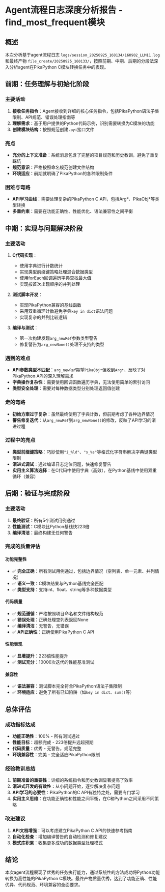 # Agent流程日志深度分析报告 - find_most_frequent模块

## 概述
本次分析基于agent流程日志 `logs/session_20250925_160134/160902_LLM11.log` 和最终产物 `file_create/20250925_160133/`，按照前期、中期、后期的分段法深入分析agent在PikaPython C模块转换任务中的表现。

## 前期：任务理解与初始化阶段

### 主要活动
1. **接收任务指令**：Agent接收到详细的核心任务指令，包括PikaPython语法子集限制、API规范、错误处理指南等
2. **理解需求**：基于用户提供的Python代码示例，识别需要转换为C模块的功能
3. **创建模块结构**：按照规范创建`.pyi`接口文件

### 亮点
- **充分的上下文准备**：系统消息包含了完整的项目规范和历史教训，避免了重复踩坑
- **规范意识**：严格按照命名规范创建文件结构
- **环境适应**：前期就明确了PikaPython的各种限制条件

### 困难与弯路
- **API学习曲线**：需要处理复杂的PikaPython C API，包括Arg*、PikaObj*等类型转换
- **多重约束**：需要在功能正确性、性能优化、语法兼容性之间平衡

## 中期：实现与问题解决阶段

### 主要活动
1. **C代码实现**：
   - 使用字典进行计数统计
   - 实现类型前缀键策略处理混合数据类型
   - 使用forEach回调遍历字典查找最大值
   - 实现按首次出现顺序的并列处理

2. **测试脚本开发**：
   - 实现PikaPython兼容的基线函数
   - 采用双重循环计数避免字典`key in dict`语法问题
   - 实现复杂的并列比较逻辑

3. **编译与测试**：
   - 第一次构建发现`arg_newRef`参数类型警告
   - 修复警告为`arg_newNone()`处理不支持的类型

### 遇到的难点
- **API参数类型不匹配**：`arg_newRef`期望`PikaObj*`但收到`Arg*`，反映了对PikaPython API的深入理解需求
- **字典操作复杂性**：需要使用回调函数遍历字典，无法使用简单的索引访问
- **类型安全处理**：需要对每种数据类型分别处理返回值创建

### 走的弯路
- **初始方案过于复杂**：虽然最终使用了字典计数，但前期考虑了各种边界情况
- **警告修复迭代**：从`arg_newRef`到`arg_newNone()`的修改，反映了API学习的渐进过程

### 过程中的亮点
- **类型前缀键策略**：巧妙使用`"i_%ld"`、`"s_%s"`等格式化字符串解决字典键类型限制
- **渐进式调试**：通过编译日志定位问题，快速修复警告
- **实用主义算法选择**：在C代码中使用字典（高效），在Python基线中使用双重循环（兼容）

## 后期：验证与完成阶段

### 主要活动
1. **最终验证**：所有5个测试用例通过
2. **性能测试**：C模块比Python基线快223倍
3. **编译清洁**：最终构建无任何警告

### 完成的质量评估

#### 功能完整性
- ✅ **完全正确**：所有测试用例通过，包括边界情况（空列表、单一元素、并列情况）
- ✅ **语义一致**：C模块结果与Python基线完全匹配
- ✅ **类型支持**：支持int、float、string等多种数据类型

#### 代码质量
- ✅ **规范遵循**：严格按照项目命名和文件结构规范
- ✅ **错误处理**：正确处理空列表返回None
- ✅ **编译清洁**：无警告，无错误
- ✅ **API正确性**：正确使用PikaPython C API

#### 性能表现
- ✅ **显著提升**：223倍性能提升
- ✅ **测试充分**：10000次迭代的性能基准测试

#### 兼容性
- ✅ **语法兼容**：测试脚本完全符合PikaPython语法子集限制
- ✅ **环境适应**：避免了所有已知陷阱（如`key in dict`、`sum()`等）

## 总体评估

### 成功指标达成
- **功能正确性**：100% - 所有测试通过
- **性能目标**：超额完成 - 223倍提升远超预期
- **代码质量**：优秀 - 无警告，规范完整
- **环境兼容性**：完美 - 完全适应PikaPython限制

### 经验教训总结
1. **前期准备的重要性**：详细的系统指令和历史教训显著提高了效率
2. **渐进式开发的有效性**：从小问题开始，逐步解决复杂问题
3. **API学习的必要性**：PikaPython的C API有独特之处，需要专门学习
4. **实用主义思维**：在功能正确性和性能之间平衡，在C和Python之间采用不同策略

### 改进建议
1. **API文档增强**：可以考虑建立PikaPython C API的快速参考指南
2. **自动化检查**：增加编译警告的自动检测和修复建议
3. **模式库积累**：收集更多成功的数据类型处理模式

## 结论
本次agent流程展现了优秀的任务执行能力，通过系统性的方法成功将Python功能转换为高性能的PikaPython C模块。最终产物质量优秀，达到了功能正确、性能优异、代码规范、环境兼容的全面要求。